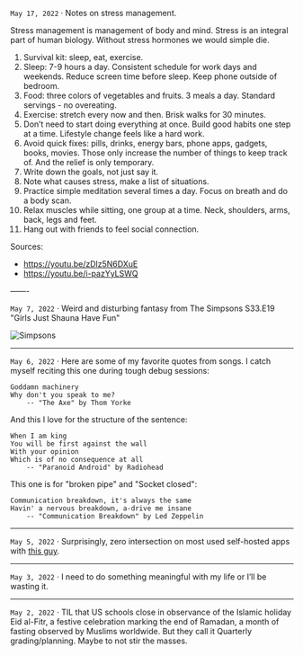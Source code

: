 `May 17, 2022` · Notes on stress management. 

Stress management is management of body and mind. Stress is an integral part of human biology. Without stress hormones we would simple die. 

1. Survival kit: sleep, eat, exercise. 
2. Sleep: 7-9 hours a day. Consistent schedule for work days and weekends. Reduce screen time before sleep. Keep phone outside of bedroom. 
3. Food: three colors of vegetables and fruits. 3 meals a day. Standard servings - no overeating. 
4. Exercise: stretch every now and then. Brisk walks for 30 minutes. 
5. Don’t need to start doing everything at once. Build good habits one step at a time. Lifestyle change feels like a hard work. 
6. Avoid quick fixes: pills, drinks, energy bars, phone apps, gadgets, books, movies. Those only increase the number of things to keep track of. And the relief is only temporary.
7. Write down the goals, not just say it. 
8. Note what causes stress, make a list of situations. 
9. Practice simple meditation several times a day. Focus on breath and do a body scan. 
10. Relax muscles while sitting, one group at a time. Neck, shoulders, arms, back, legs and feet.
11. Hang out with friends to feel social connection.

Sources:
* https://youtu.be/zDlz5N6DXuE
* https://youtu.be/i-pazYyLSWQ

——-

`May 7, 2022` · Weird and disturbing fantasy from The Simpsons S33.E19 "Girls Just Shauna Have Fun"

![Simpsons](/life/images/simpsons-dream.jpeg)

---

`May 6, 2022` ·
Here are some of my favorite quotes from songs.
I catch myself reciting this one during tough debug sessions:

    Goddamn machinery
    Why don't you speak to me?
        -- "The Axe" by Thom Yorke


And this I love for the structure of the sentence:

    When I am king
    You will be first against the wall
    With your opinion
    Which is of no consequence at all
        -- "Paranoid Android" by Radiohead


This one is for "broken pipe" and "Socket closed":

    Communication breakdown, it's always the same
    Havin' a nervous breakdown, a-drive me insane
        -- "Communication Breakdown" by Led Zeppelin

---

`May 5, 2022` ·
Surprisingly, zero intersection on most used self-hosted apps
with [this guy](https://noted.lol/what-are-your-most-used-self-hosted-applications/).

---

`May 3, 2022` ·
I need to do something meaningful with my life or I’ll be wasting it.

---

`May 2, 2022` ·
TIL that US schools close in observance of the Islamic holiday Eid al-Fitr, a festive celebration marking the end of Ramadan, a month of fasting observed by Muslims worldwide.
But they call it Quarterly grading/planning. Maybe to not stir the masses.

